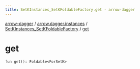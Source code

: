 ```yaml
---
title: SetKInstances_SetKFoldableFactory.get - arrow-dagger
---
```


[arrow-dagger](../../index.html) / [arrow.dagger.instances](../index.html) / [SetKInstances_SetKFoldableFactory](index.html) / [get](./get.html)

# get

`fun get(): Foldable<ForSetK>`